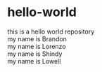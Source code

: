 # hello-world
this is a hello world repository<br>
my name is Brandon<br>
my name is Lorenzo<br>
my name is Shindy<br>
my name is Lowell<br>
